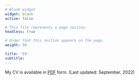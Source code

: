 ```yaml
---
# Blank widget
widget: blank
active: false	

# This file represents a page section.
headless: true

# Order that this section appears on the page.
weight: 50

title: 'CV'
subtitle:
---
```


My CV is available in [PDF](cv/Curriculum_Vitae.pdf) form. (Last updated: September, 2022)